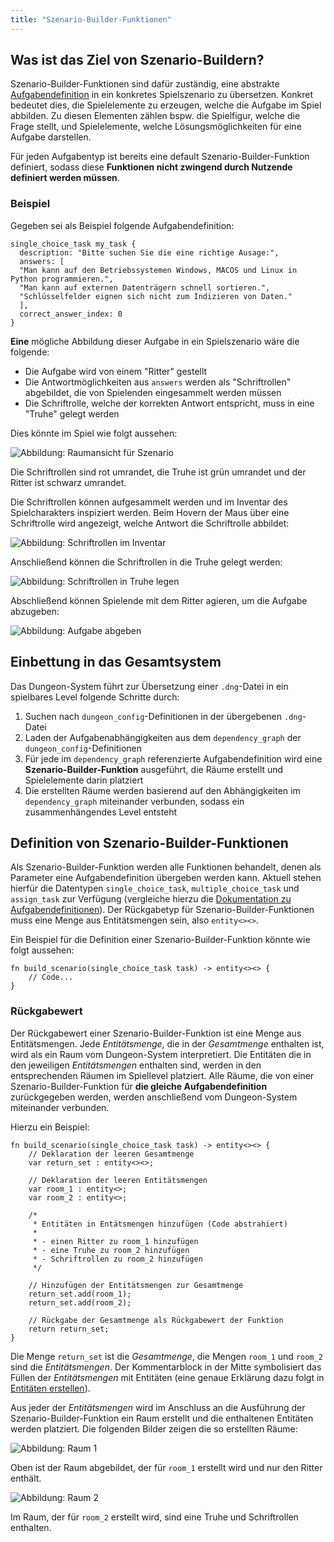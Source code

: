 ```yaml
---
title: "Szenario-Builder-Funktionen"
---
```


## Was ist das Ziel von Szenario-Buildern?

Szenario-Builder-Funktionen sind dafür zuständig, eine abstrakte [Aufgabendefinition](task_definition.md)
in ein konkretes Spielszenario zu übersetzen. Konkret bedeutet dies, die Spielelemente zu erzeugen, welche
die Aufgabe im Spiel abbilden. Zu diesen Elementen zählen bspw. die Spielfigur, welche die Frage stellt,
und Spielelemente, welche Lösungsmöglichkeiten für eine Aufgabe darstellen.

Für jeden Aufgabentyp ist bereits eine default Szenario-Builder-Funktion definiert, sodass
diese **Funktionen nicht zwingend durch Nutzende definiert werden müssen**.

### Beispiel

Gegeben sei als Beispiel folgende Aufgabendefinition:

```
single_choice_task my_task {
  description: "Bitte suchen Sie die eine richtige Ausage:",
  answers: [
  "Man kann auf den Betriebssystemen Windows, MACOS und Linux in Python programmieren.",
  "Man kann auf externen Datenträgern schnell sortieren.",
  "Schlüsselfelder eignen sich nicht zum Indizieren von Daten."
  ],
  correct_answer_index: 0
}
```

**Eine** mögliche Abbildung dieser Aufgabe in ein Spielszenario wäre die folgende:

- Die Aufgabe wird von einem "Ritter" gestellt
- Die Antwortmöglichkeiten aus `answers` werden als "Schriftrollen" abgebildet, die von
  Spielenden eingesammelt werden müssen
- Die Schriftrolle, welche der korrekten Antwort entspricht, muss in eine "Truhe" gelegt werden

Dies könnte im Spiel wie folgt aussehen:

![Abbildung: Raumansicht für Szenario](img/scenario_builder_room.png)

Die Schriftrollen sind rot umrandet, die Truhe ist grün umrandet und der Ritter ist schwarz umrandet.

Die Schriftrollen können aufgesammelt werden und im Inventar des Spielcharakters inspiziert werden.
Beim Hovern der Maus über eine Schriftrolle wird angezeigt, welche Antwort die Schriftrolle abbildet:

![Abbildung: Schriftrollen im Inventar](img/scenario_builder_item_hover.png)

Anschließend können die Schriftrollen in die Truhe gelegt werden:

![Abbildung: Schriftrollen in Truhe legen](img/scenario_builder_item_in_chest.png)

Abschließend können Spielende mit dem Ritter agieren, um die Aufgabe abzugeben:

![Abbildung: Aufgabe abgeben](img/scenario_builder_finish_task.png)


## Einbettung in das Gesamtsystem

Das Dungeon-System führt zur Übersetzung einer `.dng`-Datei in ein spielbares Level folgende Schritte durch:
1. Suchen nach `dungeon_config`-Definitionen in der übergebenen `.dng`-Datei
2. Laden der Aufgabenabhängigkeiten aus dem `dependency_graph` der `dungeon_config`-Definitionen
3. Für jede im `dependency_graph` referenzierte Aufgabendefinition wird eine **Szenario-Builder-Funktion**
   ausgeführt, die Räume erstellt und Spielelemente darin platziert
4. Die erstellten Räume werden basierend auf den Abhängigkeiten im `dependency_graph` miteinander verbunden,
   sodass ein zusammenhängendes Level entsteht

## Definition von Szenario-Builder-Funktionen

Als Szenario-Builder-Funktion werden alle Funktionen behandelt, denen als Parameter eine Aufgabendefinition
übergeben werden kann. Aktuell stehen hierfür die Datentypen `single_choice_task`, `multiple_choice_task` und
`assign_task` zur Verfügung (vergleiche hierzu die [Dokumentation zu Aufgabendefinitionen](task_definition.md)).
Der Rückgabetyp für Szenario-Builder-Funktionen muss eine Menge aus Entitätsmengen sein, also `entity<><>`.

Ein Beispiel für die Definition einer Szenario-Builder-Funktion könnte wie folgt aussehen:

```
fn build_scenario(single_choice_task task) -> entity<><> {
    // Code...
}
```

### Rückgabewert

Der Rückgabewert einer Szenario-Builder-Funktion ist eine Menge aus Entitätsmengen.
Jede *Entitätsmenge*, die in der *Gesamtmenge* enthalten ist, wird als ein Raum vom Dungeon-System interpretiert.
Die Entitäten die in den jeweiligen *Entitätsmengen* enthalten sind, werden in den entsprechenden Räumen im Spiellevel
platziert.
Alle Räume, die von einer Szenario-Builder-Funktion für **die gleiche Aufgabendefinition** zurückgegeben
werden, werden anschließend vom Dungeon-System miteinander verbunden.

Hierzu ein Beispiel:

```
fn build_scenario(single_choice_task task) -> entity<><> {
    // Deklaration der leeren Gesamtmenge
    var return_set : entity<><>;

    // Deklaration der leeren Entitätsmengen
    var room_1 : entity<>;
    var room_2 : entity<>;

    /*
     * Entitäten in Entätsmengen hinzufügen (Code abstrahiert)
     *
     * - einen Ritter zu room_1 hinzufügen
     * - eine Truhe zu room_2 hinzufügen
     * - Schriftrollen zu room_2 hinzufügen
     */

    // Hinzufügen der Entitätsmengen zur Gesamtmenge
    return_set.add(room_1);
    return_set.add(room_2);

    // Rückgabe der Gesamtmenge als Rückgabewert der Funktion
    return return_set;
}
```

Die Menge `return_set` ist die *Gesamtmenge*, die Mengen `room_1` und `room_2` sind die *Entitätsmengen*.
Der Kommentarblock in der Mitte symbolisiert das Füllen der *Entitätsmengen* mit Entitäten (eine genaue Erklärung
dazu folgt in [Entitäten erstellen](#entitäten-erstellen)).

Aus jeder der *Entitätsmengen* wird im Anschluss an die Ausführung der Szenario-Builder-Funktion ein Raum erstellt und
die enthaltenen Entitäten werden platziert. Die folgenden Bilder zeigen die so erstellten Räume:

![Abbildung: Raum 1](img/scenario_builder_room1.png)

Oben ist der Raum abgebildet, der für `room_1` erstellt wird und nur den Ritter enthält.

![Abbildung: Raum 2](img/scenario_builder_room2.png)

Im Raum, der für `room_2` erstellt wird, sind eine Truhe und Schriftrollen enthalten.

